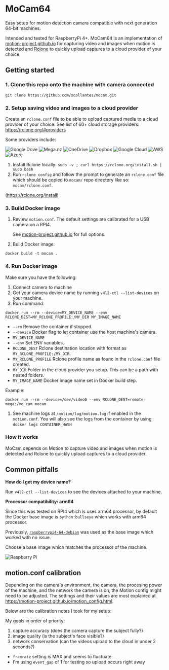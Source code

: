 # MoCam64

Easy setup for motion detection camera compatible with next generation 64-bit machines.  

Intended and tested for RaspberryPi 4+. MoCam64 is an implementation of [motion-project.github.io](https://motion-project.github.io) for capturing video and images when motion is detected and [Rclone](https://rclone.org) to quickly upload captures to a cloud provider of your choice. 

## Getting started 

### 1. Clone this repo onto the machine with camera connected 

```shell
git clone https://github.com/xcollantes/mocam.git
```

### 2. Setup saving video and images to a cloud provider 

Create an `rclone.conf` file to be able to upload captured media to a cloud provider of your choice.  See list of 60+ cloud storage providers: https://rclone.org/#providers 

Some providers include: 

![Google Drive](https://img.shields.io/badge/Google%20Drive-4285F4?style=for-the-badge&logo=googledrive&logoColor=white)
![Mega.nz](https://img.shields.io/badge/Mega-%23D90007.svg?style=for-the-badge&logo=Mega&logoColor=white)
![OneDrive](https://img.shields.io/badge/OneDrive-0078D4.svg?style=for-the-badge&logo=microsoftonedrive&logoColor=white)
![Dropbox](https://img.shields.io/badge/Dropbox-%233B4D98.svg?style=for-the-badge&logo=Dropbox&logoColor=white)
![Google Cloud](https://img.shields.io/badge/GoogleCloud-%234285F4.svg?style=for-the-badge&logo=google-cloud&logoColor=white)
![AWS](https://img.shields.io/badge/AWS-%23FF9900.svg?style=for-the-badge&logo=amazon-aws&logoColor=white)
![Azure](https://img.shields.io/badge/azure-%230072C6.svg?style=for-the-badge&logo=microsoftazure&logoColor=white)

1. Install Rclone locally: `sudo -v ; curl https://rclone.org/install.sh | sudo bash` 
1. Run `rclone config` and follow the prompt to generate an `rclone.conf` file which should be copied to `mocam/` repo directory like so: `mocam/rclone.conf`. 

(https://rclone.org/install) 

### 3. Build Docker image 

1. Review `motion.conf`.  The default settings are calibrated for a USB camera on a RPI4.  

   See [motion-project.github.io](https://motion-project.github.io/motion_config.html#configfiles) for full options. 

1. Build Docker image: 

```shell
docker build -t mocam . 
```

### 4. Run Docker image 

Make sure you have the following: 
1. Connect camera to machine 
1. Get your camera device name by running `v4l2-ctl --list-devices` on your machine. 
1. Run command: 

```shell
docker run --rm --device=MY_DEVICE_NAME --env RCLONE_DEST=MY_RCLONE_PROFILE:/MY_DIR MY_IMAGE_NAME
```

- `--rm` Remove the container if stopped. 
- `--device` Docker flag to let container use the host machine's camera. 
- `MY_DEVICE_NAME`
- `--env` Set ENV variables.  
- `RCLONE_DEST` Rclone destination location with format as `MY_RCLONE_PROFILE:/MY_DIR`. 
- `MY_RCLONE_PROFILE` Rclone profile name as founc in the `rclone.conf` file created. 
- `MY_DIR` Folder in the cloud provider you setup.  This can be a path with nested folders.   
- `MY_IMAGE_NAME` Docker image name set in Docker build step.  

Example: 

```shell
docker run --rm --device=/dev/video0 --env RCLONE_DEST=remote-mega:/mo_cam mocam
```

1. See machine logs at `/motion/log/motion.log` if enabled in the `motion.conf`.  You will also see the logs from the container by using `docker logs CONTAINER_HASH`  

### How it works 

MoCam depends on Motion to capture video and images when motion is detected and Rclone to quickly upload captures to a cloud provider. 

## Common pitfalls 

**How do I get my device name?**

Run `v4l2-ctl --list-devices` to see the devices attached to your machine. 

**Processor compatibility: arm64**

Since this was tested on RPI4 which is uses arm64 processor, by default the Docker base image is `python:bullseye` which works with arm64 processor.  

Previously, [`raspberrypi4-64-debian`](https://hub.docker.com/r/balenalib/raspberrypi4-64-debian) was used as the base image which worked with no issue.  

Choose a base image which matches the processor of the machine.  

![Raspberry Pi](https://img.shields.io/badge/-RaspberryPi-C51A4A?style=for-the-badge&logo=Raspberry-Pi)

## motion.conf calibration 

Depending on the camera's environment, the camera, the procesing power of the machine, and the network the camera is on, the Motion config might need to be adjusted.  The settings and their values are most explained at https://motion-project.github.io/motion_config.html.  

Below are the calibration notes I took for my setup: 

My goals in order of priority: 
1. capture accuracy (does the camera capture the subject fully?) 
2. image quality (is the subject's face visible?) 
3. network conservation (can the videos upload to the cloud in under 2 seconds?) 

- `framrate` setting is MAX and seems to fluctuate 
- I'm using `event_gap` of 1 for testing so upload occurs right away 
